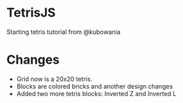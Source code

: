 # TetrisJS

Starting tetris tutorial from @kubowania

# Changes
* Grid now is a 20x20 tetris.
* Blocks are colored bricks and another design changes
* Added two more tetris blocks: Inverted Z and Inverted L